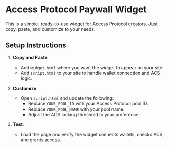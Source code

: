 # Access Protocol Paywall Widget

This is a simple, ready-to-use widget for Access Protocol creators. Just copy, paste, and customize to your needs.

## Setup Instructions

1. **Copy and Paste**:
   - Add `widget.html` where you want the widget to appear on your site.
   - Add `script.html` to your site to handle wallet connection and ACS logic.

2. **Customize**:
   - Open `script.html` and update the following:
     - Replace `YOUR_POOL_ID` with your Access Protocol pool ID.
     - Replace `YOUR_POOL_NAME` with your pool name.
     - Adjust the ACS locking threshold to your preference.

3. **Test**:
   - Load the page and verify the widget connects wallets, checks ACS, and grants access.
